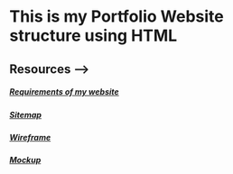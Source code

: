 # This is my Portfolio Website structure using HTML
## Resources -->

##### [Requirements of my website](https://docs.google.com/document/d/18TTQXUx88Q48f971kR2eXMIrMIPOtkn4KYqbxanaWMg/edit?usp=sharing) <br/>
##### [Sitemap](https://www.gloomaps.com/AXclAarMzR) <br/>
##### [Wireframe](https://drive.google.com/file/d/1buF3SRM9F8xv2pnscNMliEbYKtZa4qL0/view?usp=sharing) <br/>
##### [Mockup](https://www.figma.com/file/rAWlM1JvDSXTMHjFefw1Ki/My-Portfolio?type=design&node-id=0%3A1&mode=design&t=Mx3zg8rjk9Yux8PB-1)
